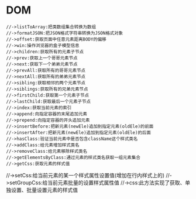 # DOM
    //->listToArray:把类数组集合转换为数组
    //->formatJSON:把JSON格式字符串转换为JSON格式对象
    //->offset:获取页面中任意元素距离BODY的偏移
    //->win:操作浏览器的盒子模型信息
    //->children:获取所有的元素子节点
    //->prev:获取上一个哥哥元素节点
    //->next:获取下一个弟弟元素节点
    //->prevAll:获取所有的哥哥元素节点
    //->nextAll:获取所有的弟弟元素节点
    //->sibling:获取相邻的两个元素节点
    //->siblings:获取所有的兄弟元素节点 
    //->firstChild:获取第一个元素子节点
    //->lastChild:获取最后一个元素子节点
    //->index:获取当前元素的索引
    //->append:向指定容器的末尾追加元素
    //->prepend:向指定容器的开头追加元素
    //->insertBefore:把新元素(newEle)追加到指定元素(oldEle)的前面
    //->insertAfter:把新元素(newEle)追加到指定元素(oldEle)的后面
    //->hasClass:验证当前元素中是否包含className这个样式类名
    //->addClass:给元素增加样式类名
    //->removeClass:给元素移除样式类名
    //->getElementsByClass:通过元素的样式类名获取一组元素集合
    //->getCss:获取元素的样式值
   //->setCss:给当前元素的某一个样式属性设置值(增加在行内样式上的)
   //->setGroupCss:给当前元素批量的设置样式属性值
    //->css:此方法实现了获取、单独设置、批量设置元素的样式值
   
